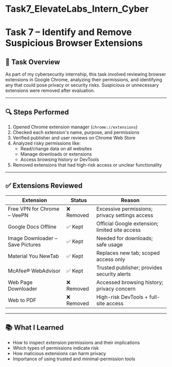 # Task7_ElevateLabs_Intern_Cyber

# Task 7 – Identify and Remove Suspicious Browser Extensions

## 📝 Task Overview

As part of my cybersecurity internship, this task involved reviewing browser extensions in Google Chrome, analyzing their permissions, and identifying any that could pose privacy or security risks. Suspicious or unnecessary extensions were removed after evaluation.

---

## 🔍 Steps Performed

1. Opened Chrome extension manager (`chrome://extensions`)
2. Checked each extension's name, purpose, and permissions
3. Verified publisher and user reviews on Chrome Web Store
4. Analyzed risky permissions like:
   - Read/change data on all websites
   - Manage downloads or extensions
   - Access browsing history or DevTools
5. Removed extensions that had high-risk access or unclear functionality

---

## ✅ Extensions Reviewed

| Extension                          | Status    | Reason                                                      |
|-----------------------------------|-----------|-------------------------------------------------------------|
| Free VPN for Chrome – VeePN       | ❌ Removed | Excessive permissions; privacy settings access              |
| Google Docs Offline               | ✅ Kept    | Official Google extension; limited site access              |
| Image Downloader – Save Pictures  | ✅ Kept    | Needed for downloads; safe usage                            |
| Material You NewTab               | ✅ Kept    | Replaces new tab; scoped access only                        |
| McAfee® WebAdvisor                | ✅ Kept    | Trusted publisher; provides security alerts                 |
| Web Page Downloader               | ❌ Removed | Accessed browsing history; privacy concern                  |
| Web to PDF                        | ❌ Removed | High-risk DevTools + full-site access                       |

---

## 📚 What I Learned

- How to inspect extension permissions and their implications
- Which types of permissions indicate risk
- How malicious extensions can harm privacy
- Importance of using trusted and minimal-permission tools


